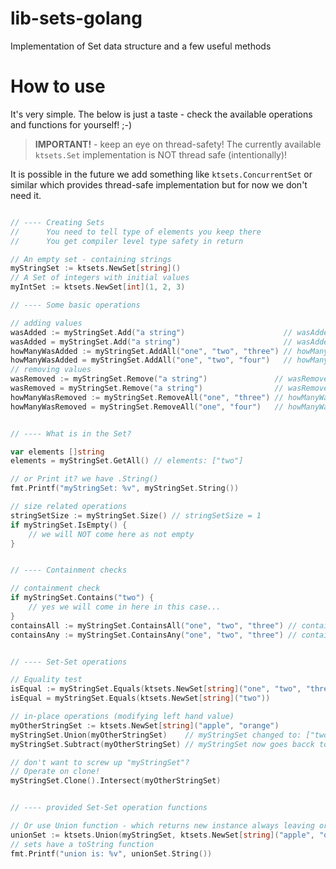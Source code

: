 # lib-sets-golang

Implementation of Set data structure and a few useful methods

# How to use

It's very simple. The below is just a taste - check the available operations and functions for yourself! ;-)

> **IMPORTANT!** - keep an eye on thread-safety! The currently available `ktsets.Set` implementation is NOT thread safe (intentionally)!  

It is possible in the future we add something like `ktsets.ConcurrentSet` or similar which provides thread-safe implementation but for now we don't need it.

```go

// ---- Creating Sets
//      You need to tell type of elements you keep there
//      You get compiler level type safety in return

// An empty set - containing strings
myStringSet := ktsets.NewSet[string]()
// A Set of integers with initial values
myIntSet := ktsets.NewSet[int](1, 2, 3)

// ---- Some basic operations

// adding values
wasAdded := myStringSet.Add("a string")                      // wasAdded = true
wasAdded = myStringSet.Add("a string")                       // wasAdded = false
howManyWasAdded := myStringSet.AddAll("one", "two", "three") // howManyWasAdded = 3
howManyWasAdded = myStringSet.AddAll("one", "two", "four")   // howManyWasAdded = 1
// removing values
wasRemoved := myStringSet.Remove("a string")               // wasRemoved = true
wasRemoved = myStringSet.Remove("a string")                // wasRemoved = false
howManyWasRemoved := myStringSet.RemoveAll("one", "three") // howManyWasRemoved = 2
howManyWasRemoved = myStringSet.RemoveAll("one", "four")   // howManyWasRemoved = 1


// ---- What is in the Set?

var elements []string
elements = myStringSet.GetAll() // elements: ["two"]

// or Print it? we have .String()
fmt.Printf("myStringSet: %v", myStringSet.String())

// size related operations
stringSetSize := myStringSet.Size() // stringSetSize = 1
if myStringSet.IsEmpty() {
    // we will NOT come here as not empty
}


// ---- Containment checks

// containment check
if myStringSet.Contains("two") {
    // yes we will come in here in this case...
}
containsAll := myStringSet.ContainsAll("one", "two", "three") // containsAll = false
containsAny := myStringSet.ContainsAny("one", "two", "three") // containsAny = true


// ---- Set-Set operations

// Equality test
isEqual := myStringSet.Equals(ktsets.NewSet[string]("one", "two", "three")) // isEqual = false
isEqual = myStringSet.Equals(ktsets.NewSet[string]("two"))                  // isEqual = true

// in-place operations (modifying left hand value)
myOtherStringSet := ktsets.NewSet[string]("apple", "orange")
myStringSet.Union(myOtherStringSet)    // myStringSet changed to: ["two", "apple", "orange"]
myStringSet.Subtract(myOtherStringSet) // myStringSet now goes bacck to: ["two"]

// don't want to screw up "myStringSet"?
// Operate on clone!
myStringSet.Clone().Intersect(myOtherStringSet)


// ---- provided Set-Set operation functions

// Or use Union function - which returns new instance always leaving original Sets untouched
unionSet := ktsets.Union(myStringSet, ktsets.NewSet[string]("apple", "orange"), ktsets.NewSet[string]("strawberry"))
// sets have a toString function
fmt.Printf("union is: %v", unionSet.String())

```

